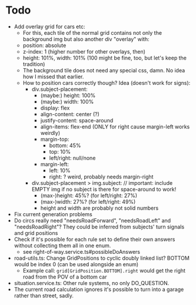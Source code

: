 # Todo

- Add overlay grid for cars etc:
	- For this, each tile of the normal grid contains not only the background img but also another div "overlay" with:
    - position: absolute
    - z-index: 1 (higher number for other overlays, then)
    - height: 101%, width: 101% (100 might be fine, too, but let's keep the tradition)
  - The background tile does not need any special css, damn. No idea how I missed that earlier.
  - How to position cars correctly though? Idea (doesn't work for signs):
    - div.subject-placement:
      - (maybe:) height: 100%
      - (maybe:) width: 100%
      - display: flex
      - align-content: center (?)
      - justify-content: space-around
      - align-items: flex-end (ONLY for right cause margin-left works weirdly)
      - margin-top: 
        - bottom: 45% 
        - top: 10%
        - left/right: null/none
      - margin-left:
        - left: 10%
        - right: ? weird, probably needs margin-right 
    - div.subject-placement > img.subject: // important: include EMPTY img if no subject is there for space-around to work!
      - (max-)height: 45%? (for left/right: 27%)
      - (max-)width: 27%? (for left/right: 49%)
      - height and width are probably not solid numbers
- Fix current generation problems
- Do circs really need "needsRoadForward", "needsRoadLeft" and "needsRoadRight"? They could be inferred from subjects' turn signals and grid positions
- Check if it's possible for each rule set to define their own answers without collecting them all in one enum.
  - see right-of-way.service.ts#possibleDoAnswers
- road-utils.ts: Change GridPositions to cyclic doubly linked list? BOTTOM would be index 0 (can be used alongside an enum)
  - Example call: `grid[GridPosition.BOTTOM].right` would get the right road from the POV of a bottom car
- situation.service.ts: Other rule systems, no only DO_QUESTION.
- The current road calculation ignores it's possible to turn into a garage rather than street, sadly.
